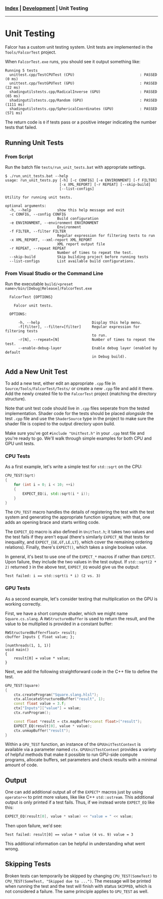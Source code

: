 ### [Index](../index.md) | [Development](./index.md) | Unit Testing

--------

# Unit Testing

Falcor has a custom unit testing system. Unit tests are implemented in the `Tools/FalcorTest` project.

When `FalcorTest.exe` runs, you should see it output something like:

```
Running 5 tests
  unittest.cpp/TestCPUTest (CPU)                              : PASSED (0 ms)
  unittest.cpp/TestGPUTest (GPU)                              : PASSED (22 ms)
  shadingutilstests.cpp/RadicalInverse (GPU)                  : PASSED (65 ms)
  shadingutilstests.cpp/Random (GPU)                          : PASSED (1111 ms)
  shadingutilstests.cpp/SphericalCoordinates (GPU)            : PASSED (571 ms)
```

The return code is `0` if tests pass or a positive integer indicating the number tests that failed.

## Running Unit Tests

### From Script

Run the batch file `tests/run_unit_tests.bat` with appropriate settings.

```
$ ./run_unit_tests.bat --help
usage: run_unit_tests.py [-h] [-c CONFIG] [-e ENVIRONMENT] [-f FILTER]
                         [-x XML_REPORT] [-r REPEAT] [--skip-build]
                         [--list-configs]

Utility for running unit tests.

optional arguments:
  -h, --help            show this help message and exit
  -c CONFIG, --config CONFIG
                        Build configuration
  -e ENVIRONMENT, --environment ENVIRONMENT
                        Environment
  -f FILTER, --filter FILTER
                        Regular expression for filtering tests to run
  -x XML_REPORT, --xml-report XML_REPORT
                        XML report output file
  -r REPEAT, --repeat REPEAT
                        Number of times to repeat the test.
  --skip-build          Skip building project before running tests
  --list-configs        List available build configurations.
```

### From Visual Studio or the Command Line

Run the executable `build/<preset name>/bin/[Debug|Release]/FalcorTest.exe`

```
  FalcorTest {OPTIONS}

    Falcor unit tests.

  OPTIONS:

      -h, --help                        Display this help menu.
      -f[filter], --filter=[filter]     Regular expression for filtering tests
                                        to run.
      -r[N], --repeat=[N]               Number of times to repeat the test.
      --enable-debug-layer              Enable debug layer (enabled by default
                                        in Debug build).
```

## Add a New Unit Test

To add a new test, either edit an appropriate `.cpp` file in `Source/Tools/FalcorTest/Tests/` or create a new `.cpp` file and add it there. Add the newly created file to the `FalcorTest` project (matching the directory structure).

Note that unit test code should live in `.cpp` files seperate from the tested implementation. Shader code for the tests should be placed *alongside* the test `.cpp` file and use the `ShaderSource` type in the project to make sure the shader file is copied to the output directory upon build.

Make sure you've got `#include "UnitTest.h"` in your `.cpp` test file and you're ready to go. We'll walk through simple examples for both CPU and GPU unit tests.

### CPU Tests

As a first example, let's write a simple test for `std::sqrt` on the CPU:

```c++
CPU_TEST(Sqrt)
{
    for (int i = 0; i < 10; ++i)
    {
        EXPECT_EQ(i, std::sqrt(i * i));
    }
}
```

The `CPU_TEST` macro handles the details of registering the test with the test system and generating the appropriate function signature; with that, one adds an opening brace and starts writing code.

The `EXPECT_EQ` macro is also defined in `UnitTest.h`; it takes two values and the test fails if they aren't equal (there's similarly `EXPECT_NE` that tests for inequality, and `EXPECT_{GE,GT,LE,LT}`, which cover the remaining ordering relations). Finally, there's `EXPECT()`, which takes a single boolean value.

In general, it's best to use one of the `EXPECT_*` macros if rather than `EXPECT`. Upon failure, they include the two values in the test output.  If `std::sqrt(2 * 2)` returned `3` in the above test, `EXPECT_EQ` would give us the output:

```
Test failed: i == std::sqrt(i * i) (2 vs. 3)
```

### GPU Tests

As a second example, let's consider testing that multiplication on the GPU is working correctly.

First, we have a short compute shader, which we might name `Square.cs.slang`. A `RWStructuredBuffer` is used to return the result, and the value to be multiplied is provided in a constant buffer:

```hlsl
RWStructuredBuffer<float> result;
cbuffer Inputs { float value; };

[numthreads(1, 1, 1)]
void main()
{
    result[0] = value * value;
}
```

Next, we add the following straightforward code in the C++ file to define the test.

```c++
GPU_TEST(Square)
{
    ctx.createProgram("Square.slang.hlsl");
    ctx.allocateStructuredBuffer("result", 1);
    const float value = 3.f;
    ctx["Inputs"]["value"] = value;
    ctx.runProgram();

    const float *result = ctx.mapBuffer<const float>("result");
    EXPECT_EQ(result[0], value * value);
    ctx.unmapBuffer("result");
}
```

Within a `GPU_TEST` function, an instance of the `GPUUnitTestContext` is available via a parameter named `ctx`. `GPUUnitTestContext` provides a variety of helpful methods that make it possible to run GPU-side compute programs, allocate buffers, set parameters and check results with a minimal amount of code.

## Output

One can add additional output all of the `EXPECT*` macros just by using `operator<<` to print more values, like like C++ `std::ostream`. This additional output is only printed if a test fails. Thus, if we instead wrote `EXPECT_EQ` like this:

```c++
EXPECT_EQ(result[0], value * value) << "value = " << value;
```

Then upon failure, we'd see:

```
Test failed: result[0] == value * value (4 vs. 9) value = 3
```

This additional information can be helpful in understanding what went wrong.

## Skipping Tests

Broken tests can temporarily be skipped by changing `CPU_TEST(SomeTest)` to `CPU_TEST(SomeTest, "Skipped due to ...")`. The message will be printed when running the test and the test will finish with status `SKIPPED`, which is not considered a failure. The same principle applies to `GPU_TEST` as well.
